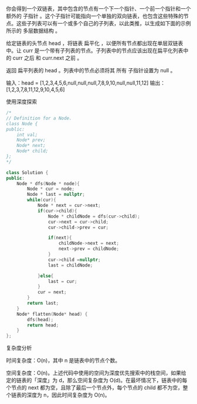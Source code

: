 你会得到一个双链表，其中包含的节点有一个下一个指针、一个前一个指针和一个额外的 子指针 。这个子指针可能指向一个单独的双向链表，也包含这些特殊的节点。这些子列表可以有一个或多个自己的子列表，以此类推，以生成如下面的示例所示的 多层数据结构 。

给定链表的头节点 head ，将链表 扁平化 ，以便所有节点都出现在单层双链表中。让 curr 是一个带有子列表的节点。子列表中的节点应该出现在扁平化列表中的 curr 之后 和 curr.next 之前 。

返回 扁平列表的 head 。列表中的节点必须将其 所有 子指针设置为 null 。

输入：head = [1,2,3,4,5,6,null,null,null,7,8,9,10,null,null,11,12]
输出：[1,2,3,7,8,11,12,9,10,4,5,6]  

使用深度探索

```C++
/*
// Definition for a Node.
class Node {
public:
    int val;
    Node* prev;
    Node* next;
    Node* child;
};
*/

class Solution {
public:
    Node * dfs(Node * node){
        Node * cur = node;
        Node * last = nullptr;
        while(cur){
            Node * next = cur->next;
            if(cur->child){
                Node * childNode = dfs(cur->child);
                cur->next = cur->child;
                cur->child->prev = cur;

                if(next){
                    childNode->next = next;
                    next->prev = childNode;
                }
                cur->child =nullptr;
                last = childNode;

            }else{
                last = cur;
            }
            cur = next;
        }
        return last;
    }
    Node* flatten(Node* head) {
        dfs(head);
        return head;
    }
};
```

复杂度分析

时间复杂度：O(n)，其中 n 是链表中的节点个数。

空间复杂度：O(n)。上述代码中使用的空间为深度优先搜索中的栈空间，如果给定的链表的「深度」为 d，那么空间复杂度为 O(d)。在最坏情况下，链表中的每个节点的 next 都为空，且除了最后一个节点外，每个节点的 child 都不为空，整个链表的深度为 n，因此时间复杂度为 O(n)。

